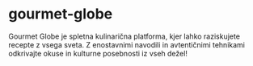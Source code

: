# gourmet-globe
Gourmet Globe je spletna kulinarična platforma, kjer lahko raziskujete recepte z vsega sveta. Z enostavnimi navodili in avtentičnimi tehnikami odkrivajte okuse in kulturne posebnosti iz vseh dežel!
